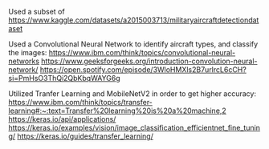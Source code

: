 Used a subset of https://www.kaggle.com/datasets/a2015003713/militaryaircraftdetectiondataset 

Used a Convolutional Neural Network to identify aircraft types, and classify the images: 
https://www.ibm.com/think/topics/convolutional-neural-networks
https://www.geeksforgeeks.org/introduction-convolution-neural-network/
https://open.spotify.com/episode/3WloHMXls2B7urlrcL6cCH?si=PmHsO3ThQi2QbKbqWAYG6g

Utilized Tranfer Learning and MobileNetV2 in order to get higher accuracy:
https://www.ibm.com/think/topics/transfer-learning#:~:text=Transfer%20learning%20is%20a%20machine,2
https://keras.io/api/applications/
https://keras.io/examples/vision/image_classification_efficientnet_fine_tuning/
https://keras.io/guides/transfer_learning/